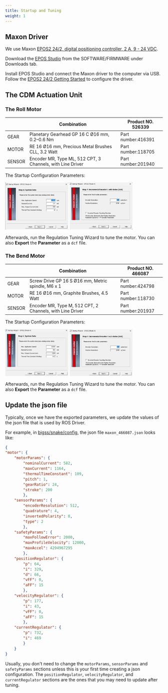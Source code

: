 ```yaml
---
title: Startup and Tuning
weight: 1
---
```


## Maxon Driver

We use Maxon [EPOS2 24/2, digital positioning controller, 2 A, 9 - 24 VDC](https://www.maxongroup.com/maxon/view/product/control/Positionierung/380264).

Download the [EPOS Studio](https://www.maxongroup.com/medias/sys_master/root/9123347169310/EPOS-2-4-IDX-Setup.zip) from the SOFTWARE/FIRMWARE under Downloads tab.

Install EPOS Studio and connect the Maxon driver to the computer via USB. Follow the [EPOS2 24/2 Getting Started](https://www.maxongroup.com/medias/sys_master/root/8834321317918/EPOS2-24-2-Getting-Started-En.pdf) to configure the driver.


## The CDM Actuation Unit

### The Roll Motor

| | Combination | Product NO. 526339|
| ------- | ------- | ----- |
| GEAR| Planetary Gearhead GP 16 C Ø16 mm, 0.2–0.6 Nm | Part number:416391|
| MOTOR| RE 16 Ø16 mm, Precious Metal Brushes CLL, 3.2 Watt| Part number:118705|
| SENSOR| Encoder MR, Type ML, 512 CPT, 3 Channels, with Line Driver| Part number:201940|

The Startup Configuration Parameters:

<img src="526339_motor.png" style="width:40%;"/>

<img src="526339_encoder.png" style="width:40%;"/>

Afterwards, run the Regulation Tuning Wizard to tune the motor.
You can also **Export** the **Parameter** as a `dcf` file.

### The Bend Motor

| | Combination | Product NO. 466087|
| ------- | ------- | ----- |
| GEAR| Screw Drive GP 16 S Ø16 mm, Metric spindle, M6 x 1| Part number:424798|
| MOTOR| RE 16 Ø16 mm, Graphite Brushes, 4.5 Watt| Part number:118730|
| SENSOR| Encoder MR, Type M, 512 CPT, 2 Channels, with Line Driver| Part number:201937|

The Startup Configuration Parameters:

<img src="466087_motor.png" style="width:40%;"/>

<img src="466087_encoder.png" style="width:40%;"/>

Afterwards, run the Regulation Tuning Wizard to tune the motor.
You can also **Export** the **Parameter** as a `dcf` file.

## Update the json file

Typically, once we have the exported parameters, we update the values of the json file that is used by ROS Driver.

For example, in [bigss/snake/config](https://git.lcsr.jhu.edu/bigss/snake/-/tree/dev_modernize/config), the json file `maxon_466087.json` looks like:

```json
{
"motor": {
    "motorParams": {
        "nominalCurrent": 582,
        "maxCurrent": 1164,
        "thermalTimeConstant": 109,
        "pitch": 1,
        "gearRatio": 24,
        "stroke": 200
        },
    "sensorParams": {
        "encoderResolution": 512,
        "quadrature": 4,
        "invertedPolarity": 0,
        "type": 2
        },
    "safetyParams": {
        "maxFollowError": 2000,
        "maxProfileVelocity": 12000,
        "maxAccel": 4294967295
        },
    "positionRegulator": {
        "p": 64,
        "i": 329,
        "d": 66,
        "vFF": 0,
        "aFF": 15
        },
    "velocityRegulator": {
        "p": 177,
        "i": 43,
        "vFF": 0,
        "aFF": 15
        },
    "currentRegulator": {
        "p": 732,
        "i": 469
        }
    }
}
```

Usually, you don't need to change the `motorParams`, `sensorParams` and `safetyParams` sections unless this is your first time creating a json configuration. The `positionRegulator`, `velocityRegulator`, and `currentRegulator` sections are the ones that you may need to update after tuning.